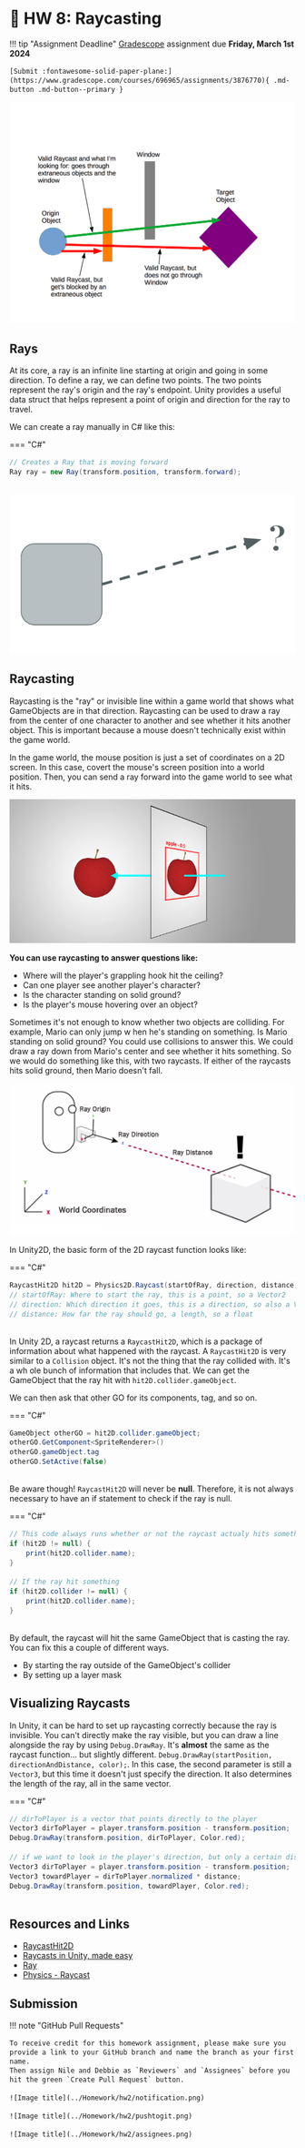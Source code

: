 # 🐙 HW 8: Raycasting

!!! tip "Assignment Deadline"
    [Gradescope](https://www.gradescope.com/) assignment due **Friday, March 1st 2024**

    [Submit :fontawesome-solid-paper-plane:](https://www.gradescope.com/courses/696965/assignments/3876770){ .md-button .md-button--primary }

![Image title](../Homework/hw8/raycastingheader.png)

## Rays

At its core, a ray is an infinite line starting at origin and going in some direction. To define a ray, we can define two points. The two points represent the ray's origin and the ray's endpoint. Unity provides a useful data struct that helps represent a point of origin and direction for the ray to travel. 

We can create a ray manually in C# like this:

=== "C#"

``` c# title="Raycasting.cs" linenums="1"
// Creates a Ray that is moving forward
Ray ray = new Ray(transform.position, transform.forward);
    
```

![Image title](../Homework/hw8/ray.png)

## Raycasting
Raycasting is the "ray" or invisible line within a game world that shows what GameObjects are in that direction. Raycasting can be used to draw a ray from the center of one character to another and see whether it hits another object. This is important because a mouse doesn't technically exist within the game world. 

In the game world, the mouse position is just a set of coordinates on a 2D screen. In this case, covert the mouse's screen position into a world position. Then, you can send a ray forward into the game world to see what it hits. 

![Image title](../Homework/hw8/mouseConvert.png)

**You can use raycasting to answer questions like:**

* Where will the player's grappling hook hit the ceiling?
* Can one player see another player's character?
* Is the character standing on solid ground?
* Is the player's mouse hovering over an object? 

Sometimes it's not enough to know whether two objects are colliding. For example, Mario can only jump w hen he's standing on something. Is Mario standing on solid ground? You could use collisions to answer this. We could draw a ray down from Mario's center and see whether it hits something. So we would do something like this, with two raycasts. If either of the raycasts hits solid ground, then Mario doesn't fall. 

![Image title](../Homework/hw8/raycasting1.png)

In Unity2D, the basic form of the 2D raycast function looks like:

=== "C#"

``` c# title="Raycasting.cs" linenums="1"
RaycastHit2D hit2D = Physics2D.Raycast(startOfRay, direction, distance);
// startOfRay: Where to start the ray, this is a point, so a Vector2
// direction: Which direction it goes, this is a direction, so also a Vector2
// distance: How far the ray should go, a length, so a float
    
```

In Unity 2D, a raycast returns a `RaycastHit2D`, which is a package of information about what happened with the raycast. A `RaycastHit2D` is very similar to a `Collision` object. It's not the thing that the ray collided with. It's a wh ole bunch of information that includes that. We can get the GameObject that the ray hit with `hit2D.collider.gameObject`.

We can then ask that other GO for its components, tag, and so on. 

=== "C#"

``` c# title="Raycasting.cs" linenums="1"
GameObject otherGO = hit2D.collider.gameObject;
otherGO.GetComponent<SpriteRenderer>()
otherGO.gameObject.tag
otherGO.SetActive(false)
    
```
Be aware though! `RaycastHit2D` will never be **null**. Therefore, it is not always necessary to have an if statement to check if the ray is null. 

=== "C#"

``` c# title="Raycasting.cs" linenums="1"
// This code always runs whether or not the raycast actualy hits something
if (hit2D != null) {
    print(hit2D.collider.name);
}

// If the ray hit something
if (hit2D.collider != null) {
    print(hit2D.collider.name);
}
    
```

By default, the raycast will hit the same GameObject that is casting the ray. You can fix this a couple of different ways.

* By starting the ray outside of the GameObject's collider
* By setting up a layer mask

## Visualizing Raycasts
In Unity, it can be hard to set up raycasting correctly because the ray is invisible. You can't directly make the ray visible, but you can draw a line alongside the ray by using `Debug.DrawRay`. It's **almost** the same as the raycast function... but slightly different. `Debug.DrawRay(startPosition, directionAndDistance, color);`. In this case, the second parameter is still a `Vector3`, but this time it doesn't just specify the direction. It also determines the length of the ray, all in the same vector.

=== "C#"

``` c# title="VisualizingRaycasting.cs" linenums="1"
// dirToPlayer is a vector that points directly to the player
Vector3 dirToPlayer = player.transform.position - transform.position;
Debug.DrawRay(transform.position, dirToPlayer, Color.red);

// if we want to look in the player's direction, but only a certain distance, we normalize the vector
Vector3 dirToPlayer = player.transform.position - transform.position;
Vector3 towardPlayer = dirToPlayer.normalized * distance;
Debug.DrawRay(transform.position, towardPlayer, Color.red);
    
```

## Resources and Links
* [RaycastHit2D](https://docs.unity3d.com/ScriptReference/RaycastHit2D.html)
* [Raycasts in Unity, made easy](https://gamedevbeginner.com/raycasts-in-unity-made-easy/)
* [Ray](https://docs.unity3d.com/ScriptReference/Ray.html)
* [Physics - Raycast](https://docs.unity3d.com/ScriptReference/Physics.Raycast.html)


## Submission

!!! note "GitHub Pull Requests"

    To receive credit for this homework assignment, please make sure you provide a link to your GitHub branch and name the branch as your first name. 
    Then assign Nile and Debbie as `Reviewers` and `Assignees` before you hit the green `Create Pull Request` button.

    ![Image title](../Homework/hw2/notification.png)

    ![Image title](../Homework/hw2/pushtogit.png)

    ![Image title](../Homework/hw2/assignees.png)